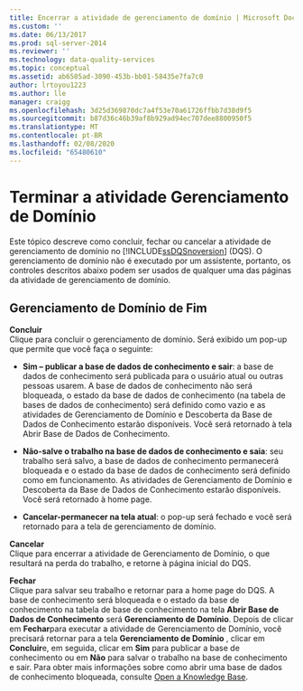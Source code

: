 ```yaml
---
title: Encerrar a atividade de gerenciamento de domínio | Microsoft Docs
ms.custom: ''
ms.date: 06/13/2017
ms.prod: sql-server-2014
ms.reviewer: ''
ms.technology: data-quality-services
ms.topic: conceptual
ms.assetid: ab6505ad-3090-453b-bb01-58435e7fa7c0
author: lrtoyou1223
ms.author: lle
manager: craigg
ms.openlocfilehash: 3d25d369870dc7a4f53e70a61726ffbb7d38d9f5
ms.sourcegitcommit: b87d36c46b39af8b929ad94ec707dee8800950f5
ms.translationtype: MT
ms.contentlocale: pt-BR
ms.lasthandoff: 02/08/2020
ms.locfileid: "65480610"
---
```

# <a name="end-the-domain-management-activity"></a>Terminar a atividade Gerenciamento de Domínio
  Este tópico descreve como concluir, fechar ou cancelar a atividade de gerenciamento de domínio no [!INCLUDE[ssDQSnoversion](../includes/ssdqsnoversion-md.md)] (DQS). O gerenciamento de domínio não é executado por um assistente, portanto, os controles descritos abaixo podem ser usados de qualquer uma das páginas da atividade de gerenciamento de domínio.  
  
## <a name="end-domain-management"></a>Gerenciamento de Domínio de Fim  
 **Concluir**  
 Clique para concluir o gerenciamento de domínio. Será exibido um pop-up que permite que você faça o seguinte:  
  
-   **Sim – publicar a base de dados de conhecimento e sair**: a base de dados de conhecimento será publicada para o usuário atual ou outras pessoas usarem. A base de dados de conhecimento não será bloqueada, o estado da base de dados de conhecimento (na tabela de bases de dados de conhecimento) será definido como vazio e as atividades de Gerenciamento de Domínio e Descoberta da Base de Dados de Conhecimento estarão disponíveis. Você será retornado à tela Abrir Base de Dados de Conhecimento.  
  
-   **Não-salve o trabalho na base de dados de conhecimento e saia**: seu trabalho será salvo, a base de dados de conhecimento permanecerá bloqueada e o estado da base de dados de conhecimento será definido como em funcionamento. As atividades de Gerenciamento de Domínio e Descoberta da Base de Dados de Conhecimento estarão disponíveis. Você será retornado à home page.  
  
-   **Cancelar-permanecer na tela atual**: o pop-up será fechado e você será retornado para a tela de gerenciamento de domínio.  
  
 **Cancelar**  
 Clique para encerrar a atividade de Gerenciamento de Domínio, o que resultará na perda do trabalho, e retorne à página inicial do DQS.  
  
 **Fechar**  
 Clique para salvar seu trabalho e retornar para a home page do DQS. A base de conhecimento será bloqueada e o estado da base de conhecimento na tabela de base de conhecimento na tela **Abrir Base de Dados de Conhecimento** será **Gerenciamento de Domínio**. Depois de clicar em **Fechar**para executar a atividade de Gerenciamento de Domínio, você precisará retornar para a tela **Gerenciamento de Domínio** , clicar em **Concluir**e, em seguida, clicar em **Sim** para publicar a base de conhecimento ou em **Não** para salvar o trabalho na base de conhecimento e sair.  Para obter mais informações sobre como abrir uma base de dados de conhecimento bloqueada, consulte [Open a Knowledge Base](../../2014/data-quality-services/open-a-knowledge-base.md).  
  
  
